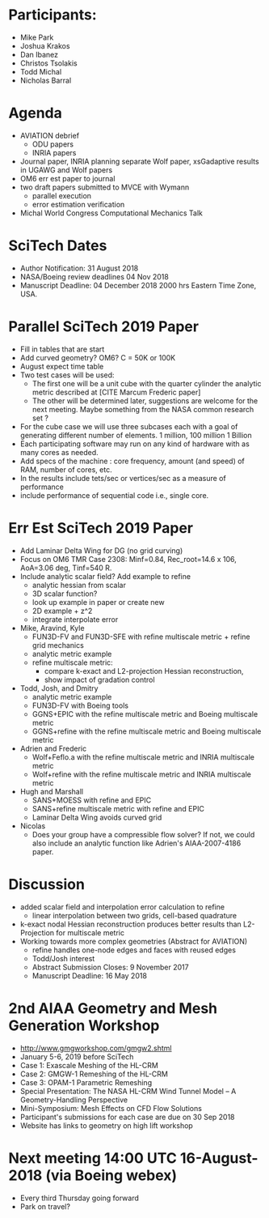 
# Participants:
 - Mike Park
 - Joshua Krakos
 - Dan Ibanez
 - Christos Tsolakis
 - Todd Michal
 - Nicholas Barral

# Agenda
- AVIATION debrief
  - ODU papers
  - INRIA papers
- Journal paper, INRIA planning separate Wolf paper,
    xsGadaptive results in UGAWG and Wolf papers
- OM6 err est paper to journal
- two draft papers submitted to MVCE with Wymann
  - parallel execution
  - error estimation verification
- Michal World Congress Computational Mechanics Talk

# SciTech Dates
- Author Notification: 31 August 2018   
- NASA/Boeing review deadlines 04 Nov 2018
- Manuscript Deadline: 04 December 2018 2000 hrs Eastern Time Zone, USA.

# Parallel SciTech 2019 Paper
- Fill in tables that are start
- Add curved geometry? OM6? C = 50K or 100K
- August expect time table
- Two test cases will be used: 
  - The first one  will be a unit cube with the quarter cylinder the analytic metric described at [CITE Marcum Frederic paper]
  - The other will be determined later, suggestions are welcome for the next meeting. Maybe something from the NASA common research set ?
- For the cube case we will use three subcases each  with a goal of generating different number of elements. 1 million, 100 million 1 Billion
- Each participating software may run on any kind of hardware with as many cores as needed.
- Add specs of the machine : core frequency, amount (and speed) of RAM, number of cores, etc.
- In the results include tets/sec or vertices/sec as a measure of performance
- include performance of sequential code i.e., single core. 

# Err Est SciTech 2019 Paper
 - Add Laminar Delta Wing for DG (no grid curving)
 - Focus on OM6 TMR Case 2308: Minf=0.84, Rec_root=14.6 x 106, AoA=3.06 deg, Tinf=540 R.
 - Include analytic scalar field? Add example to refine 
   - analytic hessian from scalar
   - 3D scalar function? 
   - look up example in paper or create new
   - 2D example + z^2
   - integrate interpolate error 
 - Mike, Aravind, Kyle
   - FUN3D-FV and FUN3D-SFE with  refine multiscale metric + refine grid mechanics
   - analytic metric example
   - refine multiscale metric:
     - compare k-exact and L2-projection Hessian reconstruction,
     - show impact of gradation control
 - Todd, Josh, and Dmitry
   - analytic metric example
   - FUN3D-FV with Boeing tools
   - GGNS+EPIC with the refine multiscale metric and Boeing multiscale metric
   - GGNS+refine with the refine multiscale metric and Boeing multiscale metric
 - Adrien and Frederic
   - Wolf+Feflo.a with the refine multiscale metric and INRIA multiscale metric
   - Wolf+refine with the refine multiscale metric and INRIA multiscale metric
 - Hugh and Marshall
   - SANS+MOESS with refine and EPIC
   - SANS+refine multiscale metric with refine and EPIC
   - Laminar Delta Wing avoids curved grid
- Nicolas
   - Does your group have a compressible flow solver?
     If not, we could also include an analytic function like
     Adrien's AIAA-2007-4186 paper.

# Discussion
- added scalar field and interpolation error calculation to refine
  - linear interpolation between two grids, cell-based quadrature
- k-exact nodal Hessian reconstruction produces better
  results than L2-Projection for multiscale metric
- Working towards more complex geometries (Abstract for AVIATION)
  - refine handles one-node edges and faces with reused edges
  - Todd/Josh interest
  - Abstract Submission Closes: 9 November 2017
  - Manuscript Deadline: 16 May 2018

# 2nd AIAA Geometry and Mesh Generation Workshop
 - http://www.gmgworkshop.com/gmgw2.shtml
 - January 5-6, 2019 before SciTech
 - Case 1: Exascale Meshing of the HL-CRM
 - Case 2: GMGW-1 Remeshing of the HL-CRM
 - Case 3: OPAM-1 Parametric Remeshing
 - Special Presentation: The NASA HL-CRM Wind Tunnel Model – A Geometry-Handling Perspective
 - Mini-Symposium: Mesh Effects on CFD Flow Solutions
 - Participant's submissions for each case are due on 30 Sep 2018
 - Website has links to geometry on high lift workshop

# Next meeting 14:00 UTC 16-August-2018 (via Boeing webex) 
- Every third Thursday going forward
- Park on travel?




